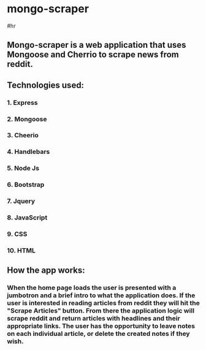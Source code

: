 # mongo-scraper

#hr

## Mongo-scraper is a web application that uses Mongoose and Cherrio to scrape news from reddit.

## Technologies used:

### 1. Express 
### 2. Mongoose
### 3. Cheerio
### 4. Handlebars
### 5. Node Js
### 6. Bootstrap
### 7. Jquery
### 8. JavaScript
### 9. CSS 
### 10. HTML

## How the app works:

### When the home page loads the user is presented with a jumbotron and a brief intro to what the application does. If the user is interested in reading articles from reddit they will hit the "Scrape Articles" button. From there the application logic will scrape reddit and return articles with headlines and their appropriate links. The user has the opportunity to leave notes on each individual article, or delete the created notes if they wish. 



